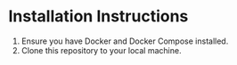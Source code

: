 # Installation Instructions

1. Ensure you have Docker and Docker Compose installed.
2. Clone this repository to your local machine.
